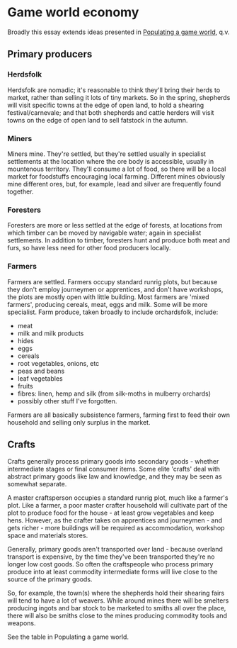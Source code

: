 # Game world economy

Broadly this essay extends ideas presented in [Populating a game world](Populating-a-game-world.html), q.v.

## Primary producers

### Herdsfolk

Herdsfolk are nomadic; it's reasonable to think they'll bring their herds to market, rather than selling it lots of tiny markets. So in the spring, shepherds will visit specific towns at the edge of open land, to hold a shearing festival/carnevale; and that both shepherds and cattle herders will visit towns on the edge of open land to sell fatstock in the autumn.

### Miners

Miners mine. They're settled, but they're settled usually in specialist settlements at the location where the ore body is accessible, usually in mountenous territory. They'll consume a lot of food, so there will be a local market for foodstuffs encouraging local farming. Different mines obviously mine different ores, but, for example, lead and silver are frequently found together.

### Foresters

Foresters are more or less settled at the edge of forests, at locations from which timber can be moved by navigable water; again in specialist settlements. In addition to timber, foresters hunt and produce both meat and furs, so have less need for other food producers locally.

### Farmers

Farmers are settled. Farmers occupy standard runrig plots, but because they don't employ journeymen or apprentices, and don't have workshops, the plots are mostly open with little building. Most farmers are 'mixed farmers', producing cereals, meat, eggs and milk. Some will be more specialist. Farm produce, taken broadly to include orchardsfolk, include:

* meat
* milk and milk products
* hides
* eggs
* cereals
* root vegetables, onions, etc
* peas and beans
* leaf vegetables
* fruits
* fibres: linen, hemp and silk (from silk-moths in mulberry orchards)
* possibly other stuff I've forgotten.

Farmers are all basically subsistence farmers, farming first to feed their own household and selling only surplus in the market.

## Crafts

Crafts generally process primary goods into secondary goods - whether intermediate stages or final consumer items. Some elite 'crafts' deal with abstract primary goods like law and knowledge, and they may be seen as somewhat separate.

A master craftsperson occupies a standard runrig plot, much like a farmer's plot. Like a farmer, a poor master crafter household will cultivate part of the plot to produce food for the house - at least grow vegetables and keep hens. However, as the crafter takes on apprentices and journeymen - and gets richer - more buildings will be required as accommodation, workshop space and materials stores.

Generally, primary goods aren't transported over land - because overland transport is expensive, by the time they've been transported they're no longer low cost goods. So often the craftspeople who process primary produce into at least commodity intermediate forms will live close to the source of the primary goods.

So, for example, the town(s) where the shepherds hold their shearing fairs will tend to have a lot of weavers. While around mines there will be smelters producing ingots and bar stock to be marketed to smiths all over the place, there will also be smiths close to the mines producing commodity tools and weapons.

See the table in Populating a game world.


